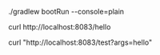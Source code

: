 <!-- start gradle -->
./gradlew bootRun  --console=plain
<!-- Testing code -->
curl http://localhost:8083/hello
<!-- Test the frontend test -->
curl "http://localhost:8083/test?args=hello"